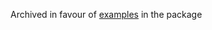 Archived in favour of [examples](https://github.com/metamagic-games/handbooker/tree/master/examples) in the package
